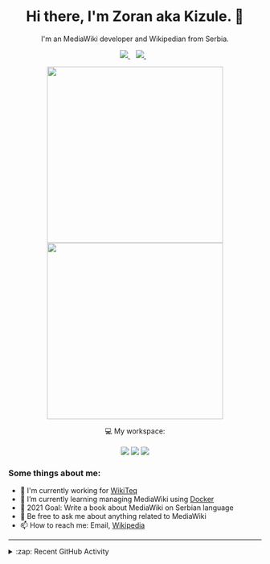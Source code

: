 <h1 align="center">
Hi there, I'm Zoran aka Kizule. 👋
</h1>

<p align="center">
I'm an MediaWiki developer and Wikipedian from Serbia.
</p>

<p align="center">

  <a href="https://www.linkedin.com/in/zoran-dori-85707a216/">
    <img src="https://img.shields.io/badge/linkedin-%230077B5.svg?&style=for-the-badge&logo=linkedin&logoColor=white" />
  </a>&nbsp;&nbsp;
  <a href="https://instagram.com/iamkizule">
    <img src="https://img.shields.io/badge/instagram-%23E4405F.svg?&style=for-the-badge&logo=instagram&logoColor=white" />        
  </a>&nbsp;&nbsp;

</p>

<p align='center'>
  <a href="#"><img src="https://github-readme-stats.vercel.app/api?username=kizule&show_icons=true&count_private=true&theme=dark" width="350"></a>
  <br>
  <a href="#"><img src="https://github-readme-stats.vercel.app/api/top-langs/?username=kizule&count_private=true&theme=dark" width="350"></a>
</p>

<p align="center">
  💻 My workspace:<br/><br/>
  <img src="https://img.shields.io/badge/windows-%230078D6.svg?&style=for-the-badge&logo=windows&logoColor=white" />
  <img src="https://img.shields.io/badge/amd-ryzen%20%205%203500u-%230071C5.svg?&style=for-the-badge&logo=amd&logoColor=white" />
  <img src="https://img.shields.io/badge/RAM-8GB-%230071C5.svg?&style=for-the-badge&logoColor=white" />
</p>

### Some things about me:

* 💼 I'm currently working for [WikiTeq](https://wikiteq.com)
* 🌱 I’m currently learning managing MediaWiki using [Docker](https://docker.com)
* 🥅 2021 Goal: Write a book about MediaWiki on Serbian language
* 💬 Be free to ask me about anything related to MediaWiki
* 📫 How to reach me: Email, [Wikipedia](https://en.wikipedia.org/wiki/User_talk:Kizule)

---
<details>
  <summary>:zap: Recent GitHub Activity</summary>

<!--RECENT_ACTIVITY:start-->
1. ✔️ Closed issue [#99](https://github.com/kizule/hacktoberfest-2021/issues/99) in [kizule/hacktoberfest-2021](https://github.com/kizule/hacktoberfest-2021)
2. 🎉 Merged PR [#107](https://github.com/kizule/hacktoberfest-2021/pull/107) in [kizule/hacktoberfest-2021](https://github.com/kizule/hacktoberfest-2021)
3. 🎉 Merged PR [#106](https://github.com/kizule/hacktoberfest-2021/pull/106) in [kizule/hacktoberfest-2021](https://github.com/kizule/hacktoberfest-2021)
4. 🎉 Merged PR [#105](https://github.com/kizule/hacktoberfest-2021/pull/105) in [kizule/hacktoberfest-2021](https://github.com/kizule/hacktoberfest-2021)
5. 🎉 Merged PR [#104](https://github.com/kizule/hacktoberfest-2021/pull/104) in [kizule/hacktoberfest-2021](https://github.com/kizule/hacktoberfest-2021)
<!--RECENT_ACTIVITY:end-->
<!--RECENT_ACTIVITY:last_update-->
Last Updated: Saturday, October 23rd, 2021, 6:20:18 AM
<!--RECENT_ACTIVITY:last_update_end-->

</details>
